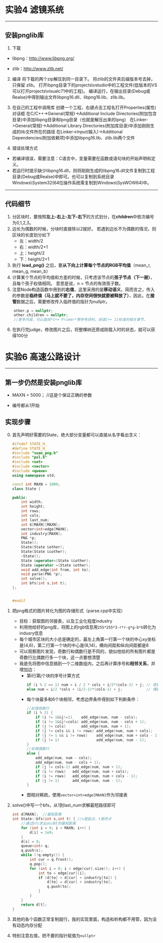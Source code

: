 # 实验4 滤镜系统

---

## 安装pnglib库
1. 下载
- libpng：http://www.libpng.org/

- zlib：http://www.zlib.net/
2. 编译
将下载的两个zip解压到同一目录下。
将zlib的文件夹后缀版本号去掉，只保留 zlib。
打开ibpng目录下的projects\vstudio中的工程文件(低版本的VS可以打开projects\visualc71中的工程)。
编译运行，在输出目录(Debug或Realse)中得到输出文件libpng16.dll、libpng16.lib、zlib.lib。

3. 在自己的工程中调用库
创建一个工程，右键点击工程名打开Properties(属性)对话框
在C/C++->General(常规)->Additional Include Directories(附加包含目录)中添加libpng目录和lpng目录（也就是解压出来的lpng）
在Linker->General(常规)->Additional Library Directories(附加库目录)中添加刚刚生成的lib文件所在的路径
在Linker->Input(输入)->Additional Dependencies(附加依赖项)中添加libpng16.lib、zlib.lib两个文件

4. 错误处理方式
- 若编译错误，需要注意：C语言中，变量需要在函数或语句块的开始声明和定义。
- 若运行时提示缺少libpng16.dll，则将刚刚生成的libpng16.dll文件复制到工程目录(Debug或Realse)中即可。也可以复制到系统目录Windows\System32(64位操作系统需复制到Windows\SysWOW64)中。

---

## 代码细节
1. 分区块时，要按照**左上-右上-左下-右下**的方式划分，在**children**中依次编号为0,1,2,3。 
2. 边长为偶数的时候，分块时直接除以2就好。
若遇到边长不为偶数的情况，则区块的长度划分如下
    - 左：width/2
    - 右：width/2+1
    - 上：height/2
    - 下：height/2+1
3. 执行 **load_png()** 之后，要**从下向上计算每个节点的RGB平均值**（mean_r, mean_g, mean_b）
4. 计算某个节点的平均值和方差的时候，只考虑该节点的**孩子节点（下一层）**，且每个孩子权值相同。
意思是说，n = 节点的有效孩子数。
5. 注意Node构造函数中用到的**右值**，这里采用的是**移动语义**，简而言之，传入的参数是**临终值（马上就不要了，内存空间很快就要被释放了）**，因此，在**接管**数据之后，需要修改传入临终值的指针为nullptr。
```C
	other.p = nullptr;
	other.children = nullptr;
    //更多内容，可以查阅*C++ Primer*等参考资料，阅读C++ 11标准的相关章节。
```

6. 在执行完judge，修改图片之后，将整棵树还原成刚载入时的状态，就可以获得100分



# 实验6 高速公路设计

---

## 第一步仍然是安装pnglib库

- MAXN = 5000； //这是个保证正确的参数

- 编号都从1开始
## 实现步骤
0. 首先声明好需要的State，绝大部分变量都可以直接从名字看出含义：
    ```C++
    #ifndef STATE_H_
    #define STATE_H_
    #include "suan_png.h"
    #include "pxl.h"
    #include <set>
    #include <vector>
    #include <queue>
    using namespace std;

    const int MAXN = 1000;
    class State {

    public:
        int width;
        int height;
        int rows;
        int cols;
        int last_num;
        int G[MAXN][MAXN];
        vector<int>edge[MAXN];
        int industry[MAXN];
        PNG *p;
        State();
        State(State &other);
        State(State &&other);
        ~State();
        State &operator=(State &&other);
        State &operator =(State &other);
        void add_edge(int from, int to);
        void parse(PNG *p);
        int solve();
        int bfs(int s,int t);
    };


    #endif

    ```

1. 把png格式的图片转化为图的存储形式（parse.cpp中实现）
   - 目标：获取图的邻接表，以及工业化程度industry
   - 利用他给好的png库，将图上的rgb信息用```255*255*3-r*r-g*g-b*b```转化为indusry信息
   - 每个城市区块的大小总是确定的，最左上角第一行第一个块的中心xy坐标是(4,6)，第二行第一个块的中心是(8,14)，横向间距和纵向间距都是8
   - 可以观察图片发现，奇数行和偶数行是不同的，貌似他给的所有图片都是奇数行比偶数行多一个块，这一点要想清楚
   - 我是先将图中信息搞到一个二维数组内，之后再计算序号和**相邻关系**，并增加边：
      - 第i行第j个块的序号计算方式
        ```c++
        if (i % 2 == 1) num = i / 2 * cols + i/2*(cols-1) + j; // 奇数行的编号
        else num = i/2 *cols + (i/2-1)*(cols-1) + j;           // 偶数行的编号
        ```
      - 每个块最多和6个块相邻，考虑边界条件得到如下判断条件：
        ```c++
        //处理奇数行
        if (i % 2) {
            if (i != 1&&j!=1)    add_edge(num, num - cols);
            if (i != 1&&j!=cols) add_edge(num, num - cols + 1);
            if (j != cols)       add_edge(num, num + 1);
            if (j != cols && i != rows) add_edge(num, num + cols);
            if (j != 1 && i != rows)    add_edge(num, num + cols - 1);
            if (j != 1)                 add_edge(num, num - 1);
        }
        //处理偶数行
        else {
            add_edge(num, num - cols);
            add_edge(num, num - cols + 1);
            if (j != cols-1) add_edge(num, num + 1);
            if (i != rows)   add_edge(num, num + cols);
            if (i != rows)   add_edge(num, num + cols - 1);
            if (j != 1)      add_edge(num, num - 1);
        }
        ```
      - 图相对稀疏，使用```vector<int>edge[MAXN]```作为邻接表
2. solve()中写一个bfs，从1到last_num求解最短路径即可
    ```C++
    int d[MAXN];  //最短距离
    int State::bfs(int s,int t) { //s是起点，t是终点
        //通过bfs求出从s到t的最短距离
        for (int i = 0; i < MAXN; i++) {
            d[i] = 1e9;
        }
        d[s] = 0;
        queue<int> q;
        q.push(s);
        while (!q.empty()) {
            int cur = q.front();
            q.pop();
            for (int i = 0; i < edge[cur].size(); i++) {
                int to = edge[cur][i];
                if (d[to] > d[cur] + industry[to]) {
                    d[to] = d[cur] + industry[to];
                    q.push(to);
                }
            }
        }
        return d[t];
    }
    ```
3. 其他的各个函数正常复制就行，我的实现里面，构造和析构都不用管，因为没有动态内存分配
4. 特别注意右值，把不要的指针赋值为```nullptr```